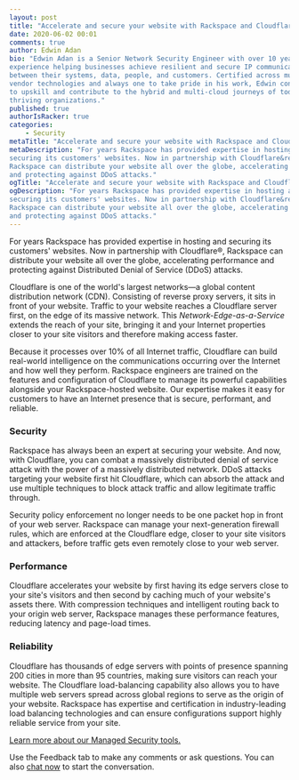 ```yaml
---
layout: post
title: "Accelerate and secure your website with Rackspace and Cloudflare"
date: 2020-06-02 00:01
comments: true
author: Edwin Adan
bio: "Edwin Adan is a Senior Network Security Engineer with over 10 years of
experience helping businesses achieve resilient and secure IP communications
between their systems, data, people, and customers. Certified across multiple
vendor technologies and always one to take pride in his work, Edwin continues
to upskill and contribute to the hybrid and multi-cloud journeys of today's
thriving organizations."
published: true
authorIsRacker: true
categories:
    - Security
metaTitle: "Accelerate and secure your website with Rackspace and Cloudflare"
metaDescription: "For years Rackspace has provided expertise in hosting and
securing its customers' websites. Now in partnership with Cloudflare&reg;,
Rackspace can distribute your website all over the globe, accelerating performance
and protecting against DDoS attacks."
ogTitle: "Accelerate and secure your website with Rackspace and Cloudflare"
ogDescription: "For years Rackspace has provided expertise in hosting and
securing its customers' websites. Now in partnership with Cloudflare&reg;,
Rackspace can distribute your website all over the globe, accelerating performance
and protecting against DDoS attacks."
---
```


For years Rackspace has provided expertise in hosting and securing its customers'
websites. Now in partnership with Cloudflare&reg;, Rackspace can distribute your
website all over the globe, accelerating performance and protecting against
Distributed Denial of Service (DDoS) attacks.

<!-- more -->

Cloudflare is one of the world's largest networks&mdash;a global content
distribution network (CDN). Consisting of reverse proxy servers, it sits in front
of your website. Traffic to your website reaches a Cloudflare server first,
on the edge of its massive network. This *Network-Edge-as-a-Service* extends the
reach of your site, bringing it and your Internet properties closer to your site
visitors and therefore making access faster.

Because it processes over 10% of all Internet traffic, Cloudflare can build
real-world intelligence  on the communications occurring over the Internet and
how well they perform. Rackspace engineers are trained on the features and
configuration of Cloudflare to manage its powerful capabilities alongside your
Rackspace-hosted website. Our expertise makes it easy for customers to have an
Internet presence that is secure, performant, and reliable.

### Security

Rackspace has always been an expert at securing your website. And now, with
Cloudflare, you can combat a massively distributed denial of service attack with
the power of a massively distributed network. DDoS attacks targeting your website
first hit Cloudflare, which can absorb the attack and use multiple techniques
to block attack traffic and allow legitimate traffic through.

Security policy enforcement no longer needs to be one packet hop in front of your
web server. Rackspace can manage your next-generation firewall rules, which are
enforced at the Cloudflare edge, closer to your site visitors and attackers,
before traffic gets even remotely close to your web server.

### Performance

Cloudflare accelerates your website by first having its edge servers close to
your site's visitors and then second by caching much of your website's assets there.
With compression techniques and intelligent routing back to your origin web
server, Rackspace manages these performance features, reducing latency and
page-load times.

### Reliability

Cloudflare has thousands of edge servers with points of presence spanning 200
cities in more than 95 countries, making sure visitors can reach your website.
The Cloudflare load-balancing capability also allows you to have multiple web
servers spread across global regions to serve as the origin of your website.
Rackspace has expertise and certification in industry-leading load balancing
technologies and can ensure configurations support highly reliable service
from your site.

<a class="cta purple" id="cta" href="https://www.rackspace.com/en-gb/security/tools">Learn more about our Managed Security tools.</a>

Use the Feedback tab to make any comments or ask questions. You can also
[chat now](https://www.rackspace.com/#chat) to start the conversation.
